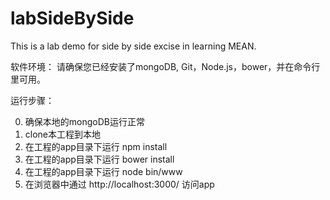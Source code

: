 # labSideBySide
This is a lab demo for side by side excise in learning MEAN.

软件环境：
请确保您已经安装了mongoDB, Git，Node.js，bower，并在命令行里可用。

运行步骤：

0. 确保本地的mongoDB运行正常
1. clone本工程到本地
2. 在工程的app目录下运行 npm install
3. 在工程的app目录下运行 bower install
4. 在工程的app目录下运行 node bin/www
5. 在浏览器中通过 http://localhost:3000/ 访问app
